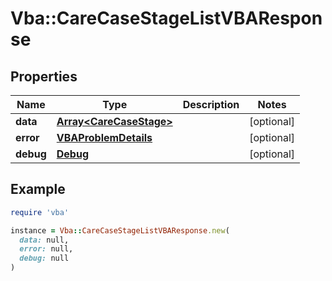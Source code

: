 # Vba::CareCaseStageListVBAResponse

## Properties

| Name | Type | Description | Notes |
| ---- | ---- | ----------- | ----- |
| **data** | [**Array&lt;CareCaseStage&gt;**](CareCaseStage.md) |  | [optional] |
| **error** | [**VBAProblemDetails**](VBAProblemDetails.md) |  | [optional] |
| **debug** | [**Debug**](Debug.md) |  | [optional] |

## Example

```ruby
require 'vba'

instance = Vba::CareCaseStageListVBAResponse.new(
  data: null,
  error: null,
  debug: null
)
```

